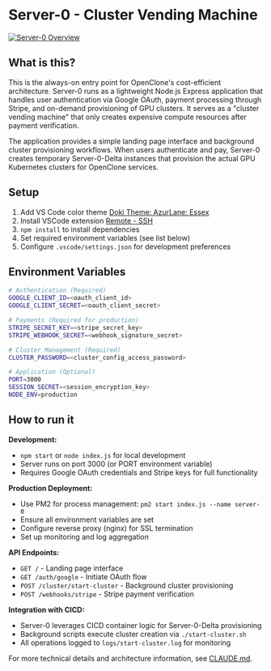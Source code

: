 # Server-0 - Cluster Vending Machine

[![Server-0 Overview](https://img.youtube.com/vi/SMhwddNQSWQ/0.jpg)](https://www.youtube.com/watch?v=SMhwddNQSWQ)

## What is this?

This is the always-on entry point for OpenClone's cost-efficient architecture. Server-0 runs as a lightweight Node.js Express application that handles user authentication via Google OAuth, payment processing through Stripe, and on-demand provisioning of GPU clusters. It serves as a "cluster vending machine" that only creates expensive compute resources after payment verification.

The application provides a simple landing page interface and background cluster provisioning workflows. When users authenticate and pay, Server-0 creates temporary Server-0-Delta instances that provision the actual GPU Kubernetes clusters for OpenClone services.

## Setup

1. Add VS Code color theme [Doki Theme: AzurLane: Essex](https://vscodethemes.com/e/unthrottled.doki-theme/doki-theme-azurlane-essex)
2. Install VSCode extension [Remote - SSH](https://marketplace.visualstudio.com/items?itemName=ms-vscode-remote.remote-ssh)
3. `npm install` to install dependencies
4. Set required environment variables (see list below)
5. Configure `.vscode/settings.json` for development preferences

## Environment Variables

```bash
# Authentication (Required)
GOOGLE_CLIENT_ID=<oauth_client_id>
GOOGLE_CLIENT_SECRET=<oauth_client_secret>

# Payments (Required for production)
STRIPE_SECRET_KEY=<stripe_secret_key>
STRIPE_WEBHOOK_SECRET=<webhook_signature_secret>

# Cluster Management (Required)
CLUSTER_PASSWORD=<cluster_config_access_password>

# Application (Optional)
PORT=3000
SESSION_SECRET=<session_encryption_key>
NODE_ENV=production
```

## How to run it

**Development:**
- `npm start` or `node index.js` for local development
- Server runs on port 3000 (or PORT environment variable)
- Requires Google OAuth credentials and Stripe keys for full functionality

**Production Deployment:**
- Use PM2 for process management: `pm2 start index.js --name server-0`
- Ensure all environment variables are set
- Configure reverse proxy (nginx) for SSL termination
- Set up monitoring and log aggregation

**API Endpoints:**
- `GET /` - Landing page interface
- `GET /auth/google` - Initiate OAuth flow
- `POST /cluster/start-cluster` - Background cluster provisioning
- `POST /webhooks/stripe` - Stripe payment verification

**Integration with CICD:**
- Server-0 leverages CICD container logic for Server-0-Delta provisioning
- Background scripts execute cluster creation via `./start-cluster.sh`
- All operations logged to `logs/start-cluster.log` for monitoring

For more technical details and architecture information, see [CLAUDE.md](CLAUDE.md).